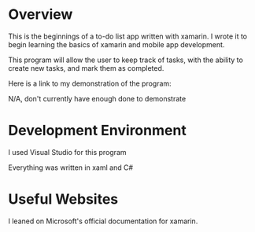 # Overview

This is the beginnings of a to-do list app written with xamarin. I wrote it to begin learning the basics of xamarin and mobile app development.

This program will allow the user to keep track of tasks, with the ability to create new tasks, and mark them as completed.

Here is a link to my demonstration of the program:

N/A, don't currently have enough done to demonstrate

# Development Environment

I used Visual Studio for this program

Everything was written in xaml and C#

# Useful Websites

I leaned on Microsoft's official documentation for xamarin.
